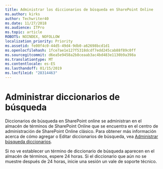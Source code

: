 ```yaml
---
title: Administrar los diccionarios de búsqueda en SharePoint Online
ms.author: kirks
author: Techwriter40
ms.date: 11/27/2018
ms.audience: ITPro
ms.topic: article
ROBOTS: NOINDEX, NOFOLLOW
localization_priority: Priority
ms.assetid: fe00f4c0-44d5-49d4-9db0-a62698bcd1d1
ms.openlocfilehash: 1fce7ae1e127f5318dcdf7edd245cab88f89c0ff
ms.sourcegitcommit: d6ea5e9458a2b8ceaab3ac4bd483e1130b9a398a
ms.translationtype: MT
ms.contentlocale: es-ES
ms.lasthandoff: 01/15/2019
ms.locfileid: "28314463"
---
```

# <a name="manage-search-dictionaries"></a>Administrar diccionarios de búsqueda

Diccionarios de búsqueda en SharePoint online se administran en el almacén de términos de SharePoint Online que se encuentra en el centro de administración de SharePoint Online clásico. Para obtener más información acerca de cómo agregar o Editar diccionarios de búsqueda, vea [Administrar búsqueda diccionarios](https://go.microsoft.com/fwlink/?linkid=2044669&amp;clcid=0x409).
  
Si no ve establecer un término de diccionario de búsqueda aparecen en el almacén de términos, espere 24 horas. Si el diccionario que aún no se muestre después de 24 horas, inicie una sesión un vale de soporte técnico.
  

